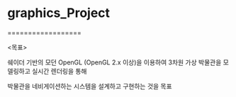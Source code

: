 # graphics_Project
==================

<목표>

쉐이더 기반의 모던 OpenGL (OpenGL 2.x 이상)을 이용하여 3차원 가상 박물관을 모델링하고 실시간 렌더링을 통해 

박물관을 네비게이션하는 시스템을 설계하고 구현하는 것을 목표
